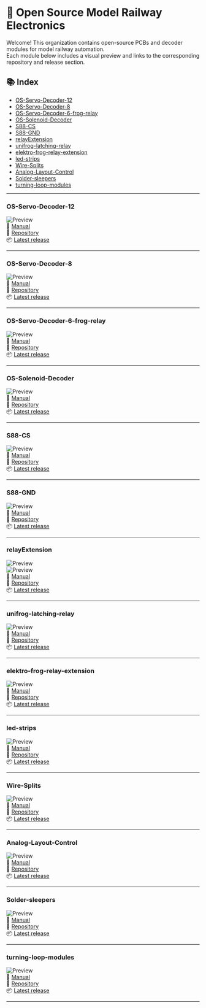 # 🚂 Open Source Model Railway Electronics

Welcome! This organization contains open-source PCBs and decoder modules for model railway automation.  
Each module below includes a visual preview and links to the corresponding repository and release section.

## 📚 Index

- [OS-Servo-Decoder-12](#os-servo-decoder-12)
- [OS-Servo-Decoder-8](#os-servo-decoder-8)
- [OS-Servo-Decoder-6-frog-relay](#os-servo-decoder-6-frog-relay)
- [OS-Solenoid-Decoder](#os-solenoid-decoder)
- [S88-CS](#s88-cs)
- [S88-GND](#s88-gnd)
- [relayExtension](#relayextension)
- [unifrog-latching-relay](#unifrog-latching-relay)
- [elektro-frog-relay-extension](#elektro-frog-relay-extension)
- [led-strips](#led-strips)
- [Wire-Splits](#wire-splits)
- [Analog-Layout-Control](#analog-layout-control)
- [Solder-sleepers](#solder-sleepers)
- [turning-loop-modules](#turning-loop-modules)

---

### OS-Servo-Decoder-12  
![Preview](https://github.com/Open-Source-Model-Railway-Electronics/OS-Servo-Decoder-12/blob/main/hardware/OS-Servo-Decoder-12.png?raw=true)  
📖 [Manual](https://github.com/Open-Source-Model-Railway-Electronics/OS-Servo-Decoder-12/blob/main/docs/Manual.pdf)  
🔗 [Repository](https://github.com/Open-Source-Model-Railway-Electronics/OS-Servo-Decoder-12)  
📦 [Latest release](https://github.com/Open-Source-Model-Railway-Electronics/OS-Servo-Decoder-12/releases/latest)

---

### OS-Servo-Decoder-8  
![Preview](https://github.com/Open-Source-Model-Railway-Electronics/OS-Servo-Decoder-8/blob/main/hardware/OS-Servo-Decoder-8.png?raw=true)  
📖 [Manual](https://github.com/Open-Source-Model-Railway-Electronics/OS-Servo-Decoder-8/blob/main/docs/Manual.pdf)  
🔗 [Repository](https://github.com/Open-Source-Model-Railway-Electronics/OS-Servo-Decoder-8)  
📦 [Latest release](https://github.com/Open-Source-Model-Railway-Electronics/OS-Servo-Decoder-8/releases/latest)

---

### OS-Servo-Decoder-6-frog-relay  
![Preview](https://github.com/Open-Source-Model-Railway-Electronics/OS-Servo-Decoder-6-frog-relay/blob/main/hardware/OS-Servo-Decoder-6-frog-relay.png?raw=true)  
📖 [Manual](https://github.com/Open-Source-Model-Railway-Electronics/OS-Servo-Decoder-6-frog-relay/blob/main/docs/Manual.pdf)  
🔗 [Repository](https://github.com/Open-Source-Model-Railway-Electronics/OS-Servo-Decoder-6-frog-relay)  
📦 [Latest release](https://github.com/Open-Source-Model-Railway-Electronics/OS-Servo-Decoder-6-frog-relay/releases/latest)

---

### OS-Solenoid-Decoder  
![Preview](https://github.com/Open-Source-Model-Railway-Electronics/OS-Solenoid-Decoder/blob/main/hardware/OS-Solenoid-Decoder.png?raw=true)  
📖 [Manual](https://github.com/Open-Source-Model-Railway-Electronics/OS-Solenoid-Decoder/blob/main/docs/Manual.pdf)  
🔗 [Repository](https://github.com/Open-Source-Model-Railway-Electronics/OS-Solenoid-Decoder)  
📦 [Latest release](https://github.com/Open-Source-Model-Railway-Electronics/OS-Solenoid-Decoder/releases/latest)

---

### S88-CS  
![Preview](https://github.com/Open-Source-Model-Railway-Electronics/S88-CS/blob/main/hardware/S88-CS.png?raw=true)  
📖 [Manual](https://github.com/Open-Source-Model-Railway-Electronics/S88-CS/blob/main/docs/Manual.pdf)  
🔗 [Repository](https://github.com/Open-Source-Model-Railway-Electronics/S88-CS)  
📦 [Latest release](https://github.com/Open-Source-Model-Railway-Electronics/S88-CS/releases/latest)

---

### S88-GND  
![Preview](https://github.com/Open-Source-Model-Railway-Electronics/S88-GND/blob/main/hardware/S88-GND.png?raw=true)  
📖 [Manual](https://github.com/Open-Source-Model-Railway-Electronics/S88-CS/blob/main/docs/Manual.pdf)  
🔗 [Repository](https://github.com/Open-Source-Model-Railway-Electronics/S88-GND)  
📦 [Latest release](https://github.com/Open-Source-Model-Railway-Electronics/S88-GND/releases/latest)

---

### relayExtension  
![Preview](https://github.com/Open-Source-Model-Railway-Electronics/relayExtension/blob/main/hardware/relay-extension-SMD.png?raw=true)  
![Preview](https://github.com/Open-Source-Model-Railway-Electronics/relayExtension/blob/main/hardware/relay-extension-THT.png?raw=true)  
📖 [Manual](https://github.com/Open-Source-Model-Railway-Electronics/relayExtension/blob/main/docs/Manual.pdf)  
🔗 [Repository](https://github.com/Open-Source-Model-Railway-Electronics/relayExtension)  
📦 [Latest release](https://github.com/Open-Source-Model-Railway-Electronics/relayExtension/releases/latest)

---

### unifrog-latching-relay  
![Preview](https://github.com/Open-Source-Model-Railway-Electronics/unifrog-latching-relay/blob/main/hardware/unifrog-latching-relay.png?raw=true)  
📖 [Manual](https://github.com/Open-Source-Model-Railway-Electronics/unifrog-latching-relay/blob/main/docs/Manual.pdf)  
🔗 [Repository](https://github.com/Open-Source-Model-Railway-Electronics/unifrog-latching-relay)  
📦 [Latest release](https://github.com/Open-Source-Model-Railway-Electronics/unifrog-latching-relay/releases/latest)

---

### elektro-frog-relay-extension  
![Preview](https://github.com/Open-Source-Model-Railway-Electronics/elektro-frog-relay-extension/blob/main/hardware/elektro-frog-relay-extension.png?raw=true)  
📖 [Manual](https://github.com/Open-Source-Model-Railway-Electronics/elektro-frog-relay-extension/blob/main/docs/Manual.pdf)  
🔗 [Repository](https://github.com/Open-Source-Model-Railway-Electronics/elektro-frog-relay-extension)  
📦 [Latest release](https://github.com/Open-Source-Model-Railway-Electronics/elektro-frog-relay-extension/releases/latest)

---

### led-strips  
![Preview](https://github.com/Open-Source-Model-Railway-Electronics/led-strips/blob/main/hardware/led-strips.png?raw=true)  
📖 [Manual](https://github.com/Open-Source-Model-Railway-Electronics/led-strips/blob/main/docs/Manual.pdf)  
🔗 [Repository](https://github.com/Open-Source-Model-Railway-Electronics/led-strips)  
📦 [Latest release](https://github.com/Open-Source-Model-Railway-Electronics/led-strips/releases/latest)

---

### Wire-Splits  
![Preview](https://github.com/Open-Source-Model-Railway-Electronics/Wire-Splits/blob/main/hardware/Wire-Splits.png?raw=true)  
📖 [Manual](https://github.com/Open-Source-Model-Railway-Electronics/Wire-Splits/blob/main/docs/Manual.pdf)  
🔗 [Repository](https://github.com/Open-Source-Model-Railway-Electronics/Wire-Splits)  
📦 [Latest release](https://github.com/Open-Source-Model-Railway-Electronics/Wire-Splits/releases/latest)

---

### Analog-Layout-Control  
![Preview](https://github.com/Open-Source-Model-Railway-Electronics/Analog-Layout-Control/blob/main/hardware/Analog-Layout-Control.png?raw=true)  
📖 [Manual](https://github.com/Open-Source-Model-Railway-Electronics/Analog-Layout-Control/blob/main/docs/Manual.pdf)  
🔗 [Repository](https://github.com/Open-Source-Model-Railway-Electronics/Analog-Layout-Control)  
📦 [Latest release](https://github.com/Open-Source-Model-Railway-Electronics/Analog-Layout-Control/releases/latest)

---

### Solder-sleepers  
![Preview](https://github.com/Open-Source-Model-Railway-Electronics/Solder-sleepers/blob/main/hardware/Solder-sleepers.png?raw=true)  
📖 [Manual](https://github.com/Open-Source-Model-Railway-Electronics/Solder-sleepers/blob/main/docs/Manual.pdf)  
🔗 [Repository](https://github.com/Open-Source-Model-Railway-Electronics/Solder-sleepers)  
📦 [Latest release](https://github.com/Open-Source-Model-Railway-Electronics/Solder-sleepers/releases/latest)

---

### turning-loop-modules  
![Preview](https://github.com/Open-Source-Model-Railway-Electronics/turning-loop-modules/blob/main/hardware/turning-loop-modules.png?raw=true)  
📖 [Manual](https://github.com/Open-Source-Model-Railway-Electronics/turning-loop-modules/blob/main/docs/Manual.pdf)  
🔗 [Repository](https://github.com/Open-Source-Model-Railway-Electronics/turning-loop-modules)  
📦 [Latest release](https://github.com/Open-Source-Model-Railway-Electronics/turning-loop-modules/releases/latest)

---
